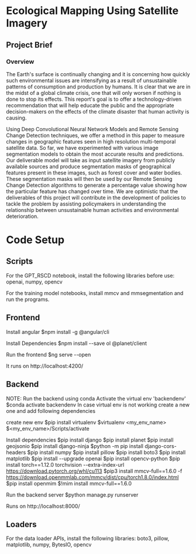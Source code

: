 # Ecological Mapping Using Satellite Imagery

## Project Brief 

### Overview
The Earth's surface is continually changing and it is concerning how quickly such environmental issues are intensifying as a result of unsustainable patterns of consumption and production by humans. It is clear that we are in the midst of a global climate crisis, one that will only worsen if nothing is done to stop its effects. This report's goal is to offer a technology-driven recommendation that will help educate the public and the appropriate decision-makers on the effects of the climate disaster that human activity is causing.

Using Deep Convolutional Neural Network Models and Remote Sensing Change Detection techniques, we offer a method in this paper to measure changes in geographic features seen in high resolution multi-temporal satellite data. So far, we have experimented with various image segmentation models to obtain the most accurate results and predictions. Our deliverable model will take as input satellite imagery from publicly available sources and produce segmentation masks of geographical features present in these images, such as forest cover and water bodies. These segmentation masks will then be used by our Remote Sensing Change Detection algorithms to generate a percentage value showing how the particular feature has changed over time. We are optimistic that the deliverables of this project will contribute in the development of policies to tackle the problem by assisting policymakers in understanding the relationship between unsustainable human activities and environmental deterioration.

# Code Setup 

## Scripts
For the GPT_RSCD notebook, install the following libraries before use: openai, numpy, opencv

For the training model notebooks, install mmcv and mmsegmentation and run the programs. 

## Frontend 
Install angular
$npm install -g @angular/cli

Install Dependencies
$npm install --save ol @planet/client

Run the frontend
$ng serve --open

It runs on http://localhost:4200/

## Backend 
NOTE: Run the backend using conda
Activate the virtual env 'backendenv'
$conda activate backendenv
In case virtual env is not working create a new one and add following dependencies

create new env
$pip install virtualenv
$virtualenv <my_env_name>
$<my_env_name>/Scripts/activate

Install dependencies
$pip install django
$pip install planet
$pip install geojsonio
$pip install django-ninja
$python -m pip install django-cors-headers
$pip install numpy
$pip install pillow
$pip install boto3
$pip install matplotlib
$pip install --upgrade openai
$pip install opencv-python
$pip install torch==1.12.0 torchvision --extra-index-url https://download.pytorch.org/whl/cu113
$pip3 install mmcv-full==1.6.0 -f https://download.openmmlab.com/mmcv/dist/cpu/torch1.8.0/index.html
$pip install openmim
$!mim install mmcv-full==1.6.0

Run the backend server
$python manage.py runserver

Runs on http://localhost:8000/

## Loaders 
For the data loader APIs, install the following libraries: boto3, pillow, matplotlib, numpy, BytesIO, opencv
